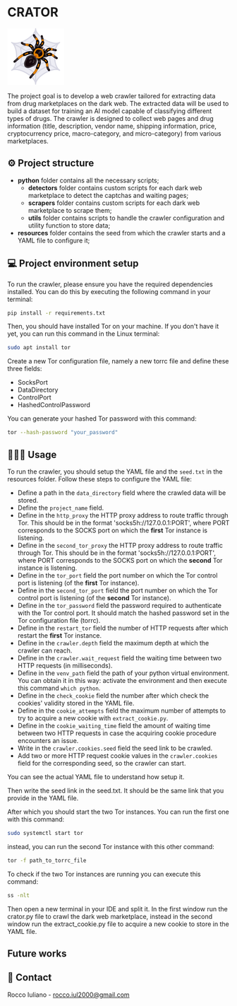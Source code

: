 # CRATOR
![OncoVision logo](./tarantula.png)

The project goal is to develop a web crawler tailored for extracting data from drug marketplaces on the dark web. The extracted data will be used to build a dataset for training an AI model capable of classifying different types of drugs. The crawler is designed to collect web pages and drug information (title, description, vendor name, shipping information, price, cryptocurrency price, macro-category, and micro-category) from various marketplaces.

## ⚙️ ​Project structure

 * **python** folder contains all the necessary scripts;
    * **detectors** folder contains custom scripts for each dark web marketplace to detect the captchas and waiting pages;
    * **scrapers** folder contains custom scripts for each dark web marketplace to scrape them;
    * **utils** folder contains scripts to handle the crawler configuration and utility function to store data;
 * **resources** folder contains the seed from which the crawler starts and a YAML file to configure it;

## 💻 Project environment setup

 To run the crawler, please ensure you have the required dependencies installed. You can do this by executing the following command in your terminal:
 
 ```bash
 pip install -r requirements.txt
 ```

 Then, you should have installed Tor on your machine. If you don't have it yet, you can run this command in the Linux terminal:

 ```bash
 sudo apt install tor
 ```

 Create a new Tor configuration file, namely a new torrc file and define these three fields:
 * SocksPort
 * DataDirectory
 * ControlPort
 * HashedControlPassword

 You can generate your hashed Tor password with this command:
 
 ```bash
 tor --hash-password "your_password"
 ```

## 🧑🏻‍💻 Usage

 To run the crawler, you should setup the YAML file and the `seed.txt` in the resources folder. Follow these steps to configure the YAML file:
 * Define a path in the `data_directory` field where the crawled data will be stored.
 * Define the `project_name` field.
 * Define in the `http_proxy` the HTTP proxy address to route traffic through Tor. This should be in the format 'socks5h://127.0.0.1:PORT', where PORT corresponds to the SOCKS port on which the **first** Tor instance is listening.
 * Define in the `second_tor_proxy` the HTTP proxy address to route traffic through Tor. This should be in the format 'socks5h://127.0.0.1:PORT', where PORT corresponds to the SOCKS port on which the **second** Tor instance is listening.
 * Define in the `tor_port` field the port number on which the Tor control port is listening (of the **first** Tor instance).
 * Define in the `second_tor_port` field the port number on which the Tor control port is listening (of the **second** Tor instance).
 * Define in the `tor_password` field the password required to authenticate with the Tor control port. It should match the hashed password set in the Tor configuration file (torrc).
 * Define in the `restart_tor` field the number of HTTP requests after which restart the **first** Tor instance.
 * Define in the `crawler.depth` field the maximum depth at which the crawler can reach.
 * Define in the `crawler.wait_request` field the waiting time between two HTTP requests (in milliseconds).
 * Define in the `venv_path` field the path of your python virtual environment. You can obtain it in this way: activate the environment and then execute this command `which python`.
 * Define in the `check_cookie` field the number after which check the cookies' validity stored in the YAML file.
 * Define in the `cookie_attempts` field the maximum number of attempts to try to acquire a new cookie with `extract_cookie.py`.
 * Define in the `cookie_waiting_time` field the amount of waiting time between two HTTP requests in case the acquiring cookie procedure encounters an issue.
 * Write in the `crawler.cookies.seed` field the seed link to be crawled.
 * Add two or more HTTP request cookie values in the `crawler.cookies` field for the corresponding seed, so the crawler can start.

 You can see the actual YAML file to understand how setup it.

 Then write the seed link in the seed.txt. It should be the same link that you provide in the YAML file.

 After which you should start the two Tor instances. You can run the first one with this command:
 
 ```bash
 sudo systemctl start tor
 ```

 instead, you can run the second Tor instance with this other command:

 ```bash
 tor -f path_to_torrc_file
 ```

 To check if the two Tor instances are running you can execute this command:

 ```bash 
 ss -nlt
 ```

 Then open a new terminal in your IDE and split it. In the first window run the crator.py file to crawl the dark web marketplace, instead in the second window run the extract_cookie.py file to acquire a new cookie to store in the YAML file.

## Future works

## 📧 ​Contact

 Rocco Iuliano - rocco.iul2000@gmail.com